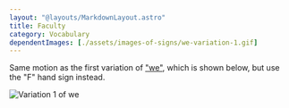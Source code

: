 ```yaml
---
layout: "@layouts/MarkdownLayout.astro"
title: Faculty
category: Vocabulary
dependentImages: [./assets/images-of-signs/we-variation-1.gif]
---
```


Same motion as the first variation of ["we"](./we#variation-1),
which is shown below,
but use the "F" hand sign instead.

![Variation 1 of we](@signs/we-variation-1.gif)
